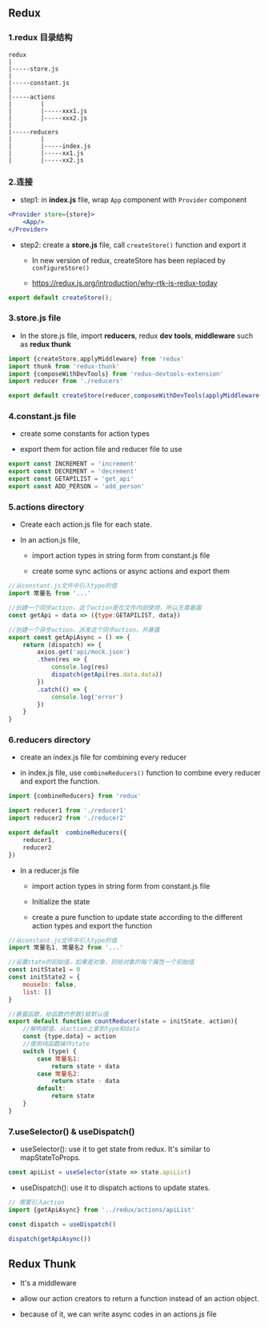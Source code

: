 ## Redux

### 1.redux 目录结构

```
redux
|
|-----store.js
|
|-----constant.js
|
|-----actions
|        |
|        |-----xxx1.js
|        |-----xxx2.js
|
|-----reducers
|        |
|        |-----index.js
|        |-----xx1.js
|        |-----xx2.js
```

### 2.连接

- step1: in **index.js** file, wrap `App` component with `Provider` component

```jsx
<Provider store={store}>
    <App/>
</Provider>
```

- step2: create a **store.js** file,  call `createStore()` function and export it
  
  - In new version of redux, createStore has been replaced by `configureStore()`
  
  - https://redux.js.org/introduction/why-rtk-is-redux-today

```jsx
export default createStore();
```

### 3.store.js file

- In the store.js file, import **reducers**, redux **dev tools**, **middleware** such as **redux thunk**

```jsx
import {createStore,applyMiddleware} from 'redux'
import thunk from 'redux-thunk'
import {composeWithDevTools} from 'redux-devtools-extension'
import reducer from './reducers'

export default createStore(reducer,composeWithDevTools(applyMiddleware(thunk)))
```

### 4.constant.js file

- create some constants for action types

- export them for action file and reducer file to use

```js
export const INCREMENT = 'increment'
export const DECREMENT = 'decrement'
export const GETAPILIST = 'get_api'
export const ADD_PERSON = 'add_person'
```

### 5.actions directory

- Create each action.js file for each state.

- In an action.js file,
  
  - import action types in string form from constant.js file
  
  - create some sync actions or async actions and export them

```jsx
//从constant.js文件中引入type的值
import 常量名 from '...'

//创建一个同步action，这个action是在文件内部使用，所以无需暴露
const getApi = data => ({type:GETAPILIST, data})

//创建一个异步action，派发这个同步action，并暴露
export const getApiAsync = () => {
    return (dispatch) => {
        axios.get('api/mock.json')
        .then(res => {
            console.log(res)
            dispatch(getApi(res.data.data))
        })
        .catch(() => {
            console.log('error')
        })
    }
} 
```

### 6.reducers directory

- create an index.js file for combining every reducer

- in index.js file, use `combineReducers()` function to combine every reducer and export the function.

```js
import {combineReducers} from 'redux'

import reducer1 from './reducer1'
import reducer2 from './reducer2'

export default  combineReducers({
    reducer1,
    reducer2
})
```

- In a reducer.js file
  
  - import action types in string form from constant.js file
  
  - Initialize the state
  
  - create a pure function to update state according to the different action types and export the function

```js
//从constant.js文件中引入type的值
import 常量名1, 常量名2 from '...'

//设置state的初始值，如果是对象，则给对象的每个属性一个初始值
const initState1 = 0
const initState2 = {
    mouseIn: false,
    list: []
}

//暴露函数，给函数的参数1赋默认值
export default function countReducer(state = initState, action){
    //解构赋值，从action上拿到type和data
    const {type,data} = action
    //使用纯函数操作state
    switch (type) {
        case 常量名1:
            return state + data
        case 常量名2:
            return state - data
        default:
            return state
    }
}
```

### 7.useSelector() & useDispatch()

- useSelector(): use it to get state from redux. It's similar to mapStateToProps.

```js
const apiList = useSelector(state => state.apiList)
```

- useDispatch(): use it to dispatch actions to update states.

```js
// 需要引入action
import {getApiAsync} from '../redux/actions/apiList'

const dispatch = useDispatch()

dispatch(getApiAsync())
```

## Redux Thunk

- It's a middleware

- allow our action creators to return a function instead of an action object.

- because of it, we can write async codes in an actions.js file
